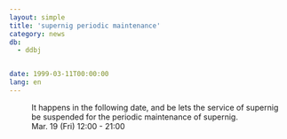 ```yaml
---
layout: simple
title: 'supernig periodic maintenance'
category: news
db:
  - ddbj


date: 1999-03-11T00:00:00
lang: en
---
```


<dd>It happens in the following date, and be lets the service of supernig be suspended for the periodic maintenance of supernig.<br>
<dd>Mar. 19 (Fri) 12:00 - 21:00</dd>
</dd>
